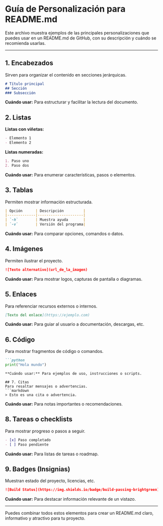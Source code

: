 
# Guía de Personalización para README.md

Este archivo muestra ejemplos de las principales personalizaciones que puedes usar en un README.md de GitHub, con su descripción y cuándo se recomienda usarlas.

---

## 1. Encabezados
Sirven para organizar el contenido en secciones jerárquicas.
```markdown
# Título principal
## Sección
### Subsección
```
**Cuándo usar:** Para estructurar y facilitar la lectura del documento.

## 2. Listas
**Listas con viñetas:**
```markdown
- Elemento 1
- Elemento 2
```
**Listas numeradas:**
```markdown
1. Paso uno
2. Paso dos
```
**Cuándo usar:** Para enumerar características, pasos o elementos.

## 3. Tablas
Permiten mostrar información estructurada.
```markdown
| Opción      | Descripción         |
|-------------|---------------------|
| `-h`        | Muestra ayuda       |
| `-v`        | Versión del programa|
```
**Cuándo usar:** Para comparar opciones, comandos o datos.

## 4. Imágenes
Permiten ilustrar el proyecto.
```markdown
![Texto alternativo](url_de_la_imagen)
```
**Cuándo usar:** Para mostrar logos, capturas de pantalla o diagramas.

## 5. Enlaces
Para referenciar recursos externos o internos.
```markdown
[Texto del enlace](https://ejemplo.com)
```
**Cuándo usar:** Para guiar al usuario a documentación, descargas, etc.

## 6. Código
Para mostrar fragmentos de código o comandos.
```markdown
```python
print("Hola mundo")
```
```
**Cuándo usar:** Para ejemplos de uso, instrucciones o scripts.

## 7. Citas
Para resaltar mensajes o advertencias.
```markdown
> Esto es una cita o advertencia.
```
**Cuándo usar:** Para notas importantes o recomendaciones.

## 8. Tareas o checklists
Para mostrar progreso o pasos a seguir.
```markdown
- [x] Paso completado
- [ ] Paso pendiente
```
**Cuándo usar:** Para listas de tareas o roadmap.

## 9. Badges (Insignias)
Muestran estado del proyecto, licencias, etc.
```markdown
![Build Status](https://img.shields.io/badge/build-passing-brightgreen)
```
**Cuándo usar:** Para destacar información relevante de un vistazo.

---

Puedes combinar todos estos elementos para crear un README.md claro, informativo y atractivo para tu proyecto.
